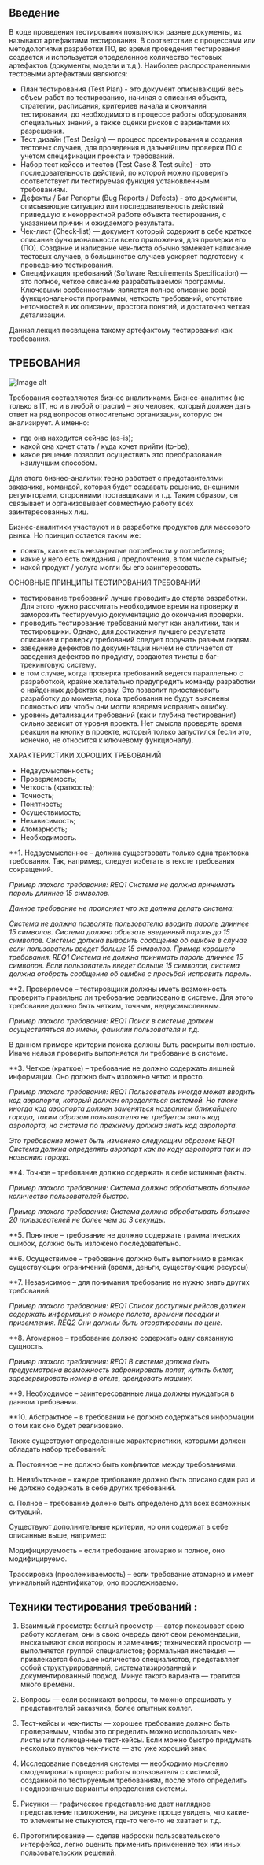 Введение   
-------

В ходе проведения тестирования появляются разные документы, их называют артефактами тестирования. В соответствие с процессами или методологиями разработки ПО, во время проведения тестирования создается и используется определенное количество тестовых артефактов (документы, модели и т.д.). Наиболее распространенными тестовыми артефактами являются: 
+ План тестирования (Test Plan) - это документ описывающий весь объем работ по тестированию, начиная с описания объекта, стратегии, расписания, критериев начала и окончания тестирования, до необходимого в процессе работы оборудования, специальных знаний, а также оценки рисков с вариантами их разрешения. 
+ Тест дизайн (Test Design) — процесс проектирования и создания тестовых случаев, для проведения в дальнейшем проверки ПО с учетом спецификации проекта и требований.
+ Набор тест кейсов и тестов (Test Case & Test suite) - это последовательность действий, по которой можно проверить соответствует ли тестируемая функция установленным требованиям. 
+ Дефекты / Баг Репорты (Bug Reports / Defects) - это документы, описывающие ситуацию или последовательность действий приведшую к некорректной работе объекта тестирования, с указанием причин и ожидаемого результата.
+ Чек-лист (Check-list) — документ который содержит в себе краткое описание функциональности всего приложения, для проверки его (ПО).
Создание и написание чек-листа обычно заменяет написание тестовых случаев, в большинстве случаев ускоряет подготовку к проведению тестирования.
+ Спецификация требований (Software Requirements Specification) — это полное, четкое описание разрабатываемой программы. Ключевыми
особенностями является полное описание всей функциональности программы, четкость требований, отсутствие неточностей в их описании, простота понятий, и достаточно четкая детализации.

Данная лекция посвящена такому артефактому тестирования как требования.

ТРЕБОВАНИЯ
---------

![Image alt](https://github.com/SofiiaZ/A-LEVEL/blob/master/Req1.bmp)

Требования составляются бизнес аналитиками. 
Бизнес-аналитик (не только в IT, но и в любой отрасли) – это человек, который должен дать ответ на ряд вопросов относительно организации, которую он анализирует. А именно:

+ где она находится сейчас (as-is);
+ какой она хочет стать / куда хочет прийти (to-be);
+ какое решение позволит осуществить это преобразование наилучшим способом.

Для этого бизнес-аналитик тесно работает с представителями заказчика, командой, которая будет создавать решение, внешними регуляторами, сторонними поставщиками и т.д. Таким образом, он связывает и организовывает совместную работу всех заинтересованных лиц.

Бизнес-аналитики участвуют и в разработке продуктов для массового рынка. Но принцип остается таким же:

+ понять, какие есть незакрытые потребности у потребителя;
+ какие у него есть ожидания / предпочтения, в том числе скрытые;
+ какой продукт / услуга могли бы его заинтересовать.


ОСНОВНЫЕ ПРИНЦИПЫ ТЕСТИРОВАНИЯ ТРЕБОВАНИЙ

+ тестирование требований лучше проводить до старта разработки. Для этого нужно рассчитать необходимое время на проверку и заморозить тестируемую документацию до окончания проверки.
+ проводить тестирование требований могут как аналитики, так и тестировщики. Однако, для достижения лучшего результата описание и проверку требований следует поручать разным людям.
+ заведение дефектов по документации ничем не отличается от заведения дефектов по продукту, создаются тикеты в баг-трекинговую систему.
+ в том случае, когда проверка требований ведется параллельно с разработкой, крайне желательно предупредить команду разработки о найденных дефектах сразу. Это позволит приостановить разработку до момента, пока требования не будут выяснены полностью или чтобы они могли вовремя исправить ошибку.
+ уровень детализации требований (как и глубина тестирования) сильно зависит от уровня проекта. Нет смысла проверять время реакции на кнопку в проекте, который только запустился (если это, конечно, не относится к ключевому функционалу).

ХАРАКТЕРИСТИКИ ХОРОШИХ ТРЕБОВАНИЙ

+ Недвусмысленность;
+ Проверяемость; 
+ Четкость (краткость);
+ Точность;
+ Понятность;
+ Осуществимость;
+ Независимость;
+ Атомарность;
+ Необходимость.

**1. Недвусмысленное – должна существовать только одна трактовка требования. Так, например, следует избегать в тексте требования сокращений.

*Пример плохого требования: REQ1 Система не должна принимать пароль длиннее 15 символов.*

*Данное требование не проясняет что же должна делать система:*

*Система не должна позволять пользователю вводить пароль длиннее 15 символов.
Система должна обрезать введенный пароль до 15 символов.
Система должна выводить сообщение об ошибке в случае если пользователь введет больше 15 символов.
Пример хорошего требования: REQ1 Система не должна принимать пароль длиннее 15 символов. Если пользователь введет больше 15 символов, система должна отобрать сообщение об ошибке с просьбой исправить пароль.*

**2. Проверяемое – тестировщики должны иметь возможность проверить правильно ли требование реализовано в системе.  Для этого требование должно быть четким, точным, недвусмысленным.

*Пример плохого требования: REQ1 Поиск в системе должен осуществляться по имени, фамилии пользователя и т.д.*

В данном примере критерии поиска должны быть раскрыты полностью. Иначе нельзя проверить выполняется ли требование в системе.

**3. Четкое (краткое) – требование не должно содержать лишней информации. Оно должно быть изложено четко и просто.

*Пример плохого требования: REQ1 Пользователь иногда может вводить код аэропорта, который должен определяться системой. Но также иногда код аэропорта должен заменяться названием ближайшего города, таким образом пользователю не требуется знать код аэропорта, но система по прежнему должна знать код аэропорта.*

*Это требование может быть изменено следующим образом: REQ1 Система должна определять аэропорт как по коду аэропорта так и по названию города.*

**4. Точное – требование должно содержать в себе истинные факты.

*Пример плохого требования: Система должна обрабатывать большое количество пользователей быстро.*

*Пример плохого требования: Система должна обрабатывать большое 20 пользователей не более чем за 3 секунды.*

**5. Понятное – требование не должно содержать грамматических ошибок, должно быть изложено последовательно.

**6. Осуществимое – требование должно быть выполнимо в рамках существующих ограничений (время, деньги, существующие ресурсы)

**7. Независимое – для понимания требование не нужно знать других требований.

*Пример плохого требования: REQ1 Список доступных рейсов должен содержать информация о номере полета, времени посадки и приземления. REQ2 Они должны быть отсортированы по цене.*

**8. Атомарное – требование должно содержать одну связанную сущность. 

*Пример плохого требования: REQ1 В системе должна быть предусмотрена возможность забронировать полет, купить билет, зарезервировать номер в отеле, арендовать машину.*

**9. Необходимое – заинтересованные лица должны нуждаться в данном требовании.

**10. Абстрактное – в требовании не должно содержаться информации о том как оно будет реализовано.

Также существуют определенные характеристики, которыми должен обладать набор требований:

а. Постоянное – не должно быть конфликтов между требованиями.

b. Неизбыточное – каждое требование должно быть описано один раз и не должно содержать в себе других требований.

c. Полное – требование должно быть определено для всех возможных ситуаций.

Существуют дополнительные критерии, но они содержат в себе описанные выше, например:

Модифицируемость – если требование атомарно и полное, оно модифицируемо.

Трассировка (прослеживаемость) – если требование атомарно и имеет уникальный идентификатор, оно прослеживаемо.

Техники тестирования требований :
---------

1) Взаимный просмотр:
беглый просмотр — автор показывает свою работу коллегам, они в свою очередь дают свои рекомендации, высказывают свои вопросы и замечания;
технический просмотр — выполняется группой специалистов;
формальная инспекция — привлекается большое количество специалистов, представляет собой структурированный, систематизированный и документированный подход. Минус такого варианта — тратится много времени.

2) Вопросы — если возникают вопросы, то можно спрашивать у представителей заказчика, более опытных коллег.

3) Тест-кейсы и чек-листы — хорошее требование должно быть проверяемым, чтобы это определить можно использовать чек-листы или полноценные тест-кейсы. Если можно быстро придумать несколько пунктов чек-листа — это уже хороший знак.  

4) Исследование поведения системы — необходимо мысленно смоделировать процесс работы пользователя с системой, созданной по тестируемым требованиям, после этого определить неоднозначные варианты определения системы.

5) Рисунки — графическое представление дает наглядное представление приложения, на рисунке проще увидеть, что какие-то элементы не стыкуются, где-то чего-то не хватает и т.д.

6) Прототипирование — сделав наброски пользовательского интерфейса, легко оценить применить применение тех или иных пользовательских решений.


